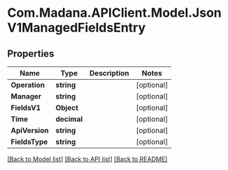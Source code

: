 
# Com.Madana.APIClient.Model.JsonV1ManagedFieldsEntry

## Properties

Name | Type | Description | Notes
------------ | ------------- | ------------- | -------------
**Operation** | **string** |  | [optional] 
**Manager** | **string** |  | [optional] 
**FieldsV1** | **Object** |  | [optional] 
**Time** | **decimal** |  | [optional] 
**ApiVersion** | **string** |  | [optional] 
**FieldsType** | **string** |  | [optional] 

[[Back to Model list]](../README.md#documentation-for-models)
[[Back to API list]](../README.md#documentation-for-api-endpoints)
[[Back to README]](../README.md)

